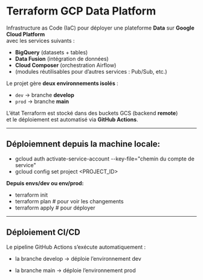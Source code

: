 # Terraform GCP Data Platform

Infrastructure as Code (IaC) pour déployer une plateforme **Data** sur **Google Cloud Platform**  
avec les services suivants :
- **BigQuery** (datasets + tables)
- **Data Fusion** (intégration de données)
- **Cloud Composer** (orchestration Airflow)
- (modules réutilisables pour d’autres services : Pub/Sub, etc.)

Le projet gère **deux environnements isolés** :
- `dev`  → branche **develop**
- `prod` → branche **main**

L’état Terraform est stocké dans des buckets GCS (backend **remote**)  
et le déploiement est automatisé via **GitHub Actions**.

---

## Déploiemnent depuis la machine locale: 
- gcloud auth activate-service-account --key-file="chemin du compte de service"
- gcloud config set project <PROJECT_ID>

**Depuis envs/dev ou env/prod:**
- terraform init
- terraform plan      # pour voir les changements
- terraform apply     # pour déployer

---

## Déploiement CI/CD

Le pipeline GitHub Actions s’exécute automatiquement :

- la branche develop → déploie l’environnement dev

- la branche main → déploie l’environnement prod


